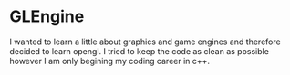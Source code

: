 # GLEngine
I wanted to learn a little about graphics and game engines and therefore decided to learn opengl. I tried to keep the code as clean as possible however I am only begining my coding career in c++.
